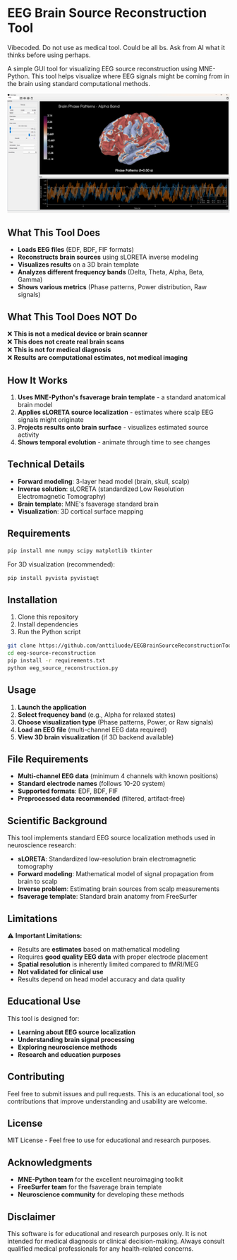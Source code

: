 # EEG Brain Source Reconstruction Tool

Vibecoded. Do not use as medical tool. Could be all bs. Ask from 
AI what it thinks before using perhaps. 

A simple GUI tool for visualizing EEG source reconstruction using MNE-Python. This tool helps visualize where
EEG signals might be coming from in the brain using standard computational methods.

![EEG Source Reconstruction](brain.png)

## What This Tool Does

- **Loads EEG files** (EDF, BDF, FIF formats)
- **Reconstructs brain sources** using sLORETA inverse modeling
- **Visualizes results** on a 3D brain template
- **Analyzes different frequency bands** (Delta, Theta, Alpha, Beta, Gamma)
- **Shows various metrics** (Phase patterns, Power distribution, Raw signals)

## What This Tool Does NOT Do

❌ **This is not a medical device or brain scanner**  
❌ **This does not create real brain scans**  
❌ **This is not for medical diagnosis**  
❌ **Results are computational estimates, not medical imaging**

## How It Works

1. **Uses MNE-Python's fsaverage brain template** - a standard anatomical brain model
2. **Applies sLORETA source localization** - estimates where scalp EEG signals might originate
3. **Projects results onto brain surface** - visualizes estimated source activity
4. **Shows temporal evolution** - animate through time to see changes

## Technical Details

- **Forward modeling**: 3-layer head model (brain, skull, scalp)
- **Inverse solution**: sLORETA (standardized Low Resolution Electromagnetic Tomography)
- **Brain template**: MNE's fsaverage standard brain
- **Visualization**: 3D cortical surface mapping

## Requirements

```bash
pip install mne numpy scipy matplotlib tkinter
```

For 3D visualization (recommended):
```bash
pip install pyvista pyvistaqt
```

## Installation

1. Clone this repository
2. Install dependencies
3. Run the Python script

```bash
git clone https://github.com/anttiluode/EEGBrainSourceReconstructionTool
cd eeg-source-reconstruction
pip install -r requirements.txt
python eeg_source_reconstruction.py
```

## Usage

1. **Launch the application**
2. **Select frequency band** (e.g., Alpha for relaxed states)
3. **Choose visualization type** (Phase patterns, Power, or Raw signals)
4. **Load an EEG file** (multi-channel EEG data required)
5. **View 3D brain visualization** (if 3D backend available)

## File Requirements

- **Multi-channel EEG data** (minimum 4 channels with known positions)
- **Standard electrode names** (follows 10-20 system)
- **Supported formats**: EDF, BDF, FIF
- **Preprocessed data recommended** (filtered, artifact-free)

## Scientific Background

This tool implements standard EEG source localization methods used in neuroscience research:

- **sLORETA**: Standardized low-resolution brain electromagnetic tomography
- **Forward modeling**: Mathematical model of signal propagation from brain to scalp
- **Inverse problem**: Estimating brain sources from scalp measurements
- **fsaverage template**: Standard brain anatomy from FreeSurfer

## Limitations

⚠️ **Important Limitations:**
- Results are **estimates** based on mathematical modeling
- Requires **good quality EEG data** with proper electrode placement
- **Spatial resolution** is inherently limited compared to fMRI/MEG
- **Not validated for clinical use**
- Results depend on head model accuracy and data quality

## Educational Use

This tool is designed for:
- **Learning about EEG source localization**
- **Understanding brain signal processing**
- **Exploring neuroscience methods**
- **Research and education purposes**

## Contributing

Feel free to submit issues and pull requests. This is an educational tool, so contributions that improve understanding and usability are welcome.

## License

MIT License - Feel free to use for educational and research purposes.

## Acknowledgments

- **MNE-Python team** for the excellent neuroimaging toolkit
- **FreeSurfer team** for the fsaverage brain template
- **Neuroscience community** for developing these methods

## Disclaimer

This software is for educational and research purposes only. It is not intended for medical diagnosis or clinical decision-making. Always consult qualified medical professionals for any health-related concerns.
